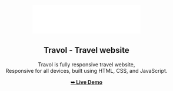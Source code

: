 <div align="center">

  
  <img src="./project travol/travol-master/assets/images/logo-light.png" />

  <h2 align="center">Travol - Travel website</h2>

  Travol is fully responsive travel website, <br />Responsive for all devices, built using HTML, CSS, and JavaScript.

  <a href="https://travol-website.netlify.app/"><strong>➥ Live Demo</strong></a>

</div>

